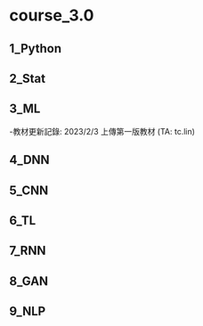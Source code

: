 # course_3.0

## 1_Python
## 2_Stat
## 3_ML
-教材更新記錄:
2023/2/3 上傳第一版教材 (TA: tc.lin)

## 4_DNN
## 5_CNN
## 6_TL
## 7_RNN
## 8_GAN
## 9_NLP
